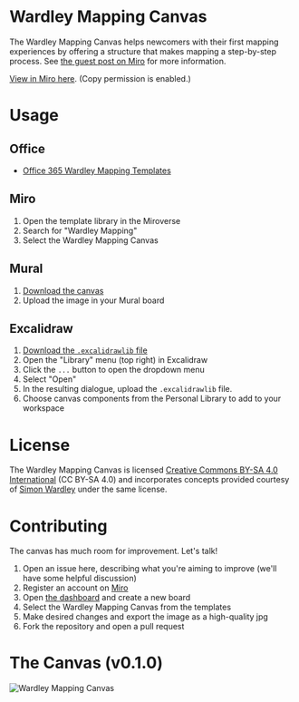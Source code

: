 # Wardley Mapping Canvas

The Wardley Mapping Canvas helps newcomers with their first mapping experiences by offering a structure that makes mapping a step-by-step process. See [the guest post on Miro](https://miro.com/blog/wardley-maps-whiteboard-canvas/) for more information.

[View in Miro here](https://miro.com/app/board/uXjVOXUVotA=/). (Copy permission is enabled.)

# Usage

## Office

+ [Office 365 Wardley Mapping Templates](https://endjin.com/blog/2020/03/office365-wardley-mapping-templates)

## Miro

1. Open the template library in the Miroverse
1. Search for "Wardley Mapping"
1. Select the Wardley Mapping Canvas

## Mural

1. [Download the canvas](https://github.com/HiredThought/wardley-mapping-canvas/raw/master/Wardley%20Mapping%20Canvas.jpg)
1. Upload the image in your Mural board

## Excalidraw

1. [Download the `.excalidrawlib` file](https://raw.githubusercontent.com/HiredThought/wardley-mapping-canvas/master/Wardley%20Map%20Canvas.excalidrawlib)
1. Open the "Library" menu (top right) in Excalidraw
1. Click the `...` button to open the dropdown menu
1. Select "Open"
1. In the resulting dialogue, upload the `.excalidrawlib` file.
1. Choose canvas components from the Personal Library to add to your workspace

# License

The Wardley Mapping Canvas is licensed [Creative Commons BY-SA 4.0 International](https://creativecommons.org/licenses/by-sa/4.0/) (CC BY-SA 4.0) and incorporates concepts provided courtesy of [Simon Wardley](https://twitter.com/swardley) under the same license.


# Contributing

The canvas has much room for improvement. Let's talk!

1. Open an issue here, describing what you're aiming to improve (we'll have some helpful discussion)
2. Register an account on [Miro](https://miro.com)
3. Open [the dashboard](https://miro.com/app/dashboard/) and create a new board
4. Select the Wardley Mapping Canvas from the templates
5. Make desired changes and export the image as a high-quality jpg
6. Fork the repository and open a pull request


# The Canvas (v0.1.0)

![Wardley Mapping Canvas](/Wardley%20Mapping%20Canvas.jpg?raw=true)
